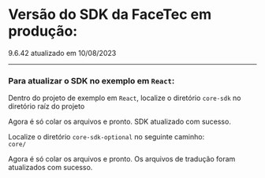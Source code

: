 # Versão do SDK da FaceTec em produção:

9.6.42 atualizado em 10/08/2023

---

### Para atualizar o SDK no exemplo em `React`:

Dentro do projeto de exemplo em `React`, localize o diretório `core-sdk` no diretório raíz do projeto

Agora é só colar os arquivos e pronto. SDK atualizado com sucesso.

Localize o diretório `core-sdk-optional` no seguinte caminho:
<br>
`core/`

Agora é só colar os arquivos e pronto. Os arquivos de tradução foram atualizados com sucesso.
